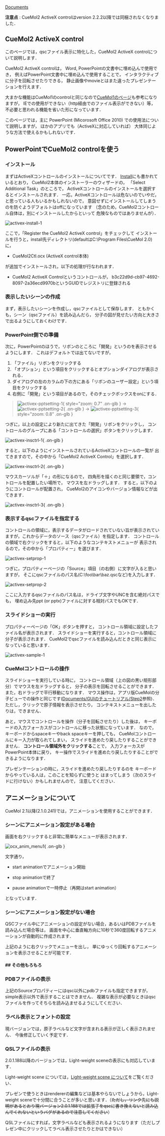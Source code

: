 [Documents](../Documents)

**注意点**
:   CueMol2 ActiveX controlはversion 2.2.2以降では同梱されなくなりました．


## CueMol2 ActiveX control
このページでは，qscファイル表示に特化した，CueMol2 ActiveX controlについて説明します．

CueMol2 ActiveX controlは，
Word, PowerPointの文書中に埋め込んで使用でき，
例えばPowerPoint文書中に埋め込んで使用することで，
インタラクティブに分子を回転させたりできる，
静止画像やmovieとはまた違ったプレゼンテーションを行えます．

大まかな機能はCueMol1のcontrolと同じなので[CueMol1のページ](../Documents/ActiveX)も参考になりますが，
IEでの使用ができない（http経由でのファイル表示ができない）等，
不必要と思われる機能を省いた形になっています．

このページでは，主に
PowerPoint (Micorosoft Office 2010)
での使用法について説明しますが，
ほかのアプリでも（ActiveXに対応していれば）
大体同じような方法で使えるかもしれないです．

## PowerPointでCueMol2 controlを使う

### インストール
まずはActiveXコントロールのインストールについてです．
[Install](../Install)にも書かれているとおり，
CueMol2本体のインストーラーのウィザードの，
「Select Additional Task」のところで，
ActiveXコントロールのインストールを選択するとインストールされます．
一応，ActiveXコントロールは危ないのでいやだ，
と思っている人もいるかもしれないので，
意図せずにインストールしてしまうのを防ぐようデフォルトはoffになっています
（念のため，CueMol2コントロール自体は，別にインストールしたからといって
危険なものではありませんが）．


![activex-install-1](../assets/images/cuemol2/CueMol2Ctl_ocx/activex-install-1.png)


ここで，「Register the CueMol2 ActiveX control」をチェックして
インストールを行うと，install先ディレクトリ(defaultはC:\Program Files\CueMol 2.0\)に，

-  CueMol2Ctl.ocx (ActiveX control本体)

が追加でインストールされ，以下の処理が行なわれます．


-  CueMol2 ActiveX Controlというコントロールが，
b3c22d9d-cb97-4692-8097-2a36ecd9970bというGUIDでレジストリに登録される

### 表示したいシーンの作成
まず，表示したいシーンを作成し，qscファイルとして保存します．
ともかくも，シーン（qscファイル）を読み込んだら，
分子の図が見せたい方向と大きさで出るようにしておくわけです．

### PowerPoint側での準備
次に，PowerPointのほうで，リボンのところに「開発」というのを表示させるようにします．
これはデフォルトでは出てないですが，
1.  「ファイル」リボンをクリックする
1.  「オプション」という項目をクリックするとオプションダイアログが表示される．
1.  ダイアログの左のカラムの下の方にある「リボンのユーザー設定」という項目をクリックする
1.  右側に「開発」という項目があるので，そのチェックボックスをonにする．


> ![activex-pptsetting-1](../assets/images/cuemol2/CueMol2Ctl_ocx/activex-pptsetting-1.png){ style="zoom: 0.7" .on-glb } → ![activex-pptsetting-2](../assets/images/cuemol2/CueMol2Ctl_ocx/activex-pptsetting-2.png){ .on-glb }  → ![activex-pptsetting-3](../assets/images/cuemol2/CueMol2Ctl_ocx/activex-pptsetting-3.png){ style="zoom: 0.8" .on-glb } 

つぎに，以上の設定により新たに出てきた「開発」リボンをクリックし，
コントロールのグループにある「コントロールの選択」ボタンをクリックします．


![activex-insctrl-1](../assets/images/cuemol2/CueMol2Ctl_ocx/activex-insctrl-1.png){ .on-glb }


すると，以下のようにインストールされているActiveXコントロールの一覧が
出てきますので，その中から「CueMol2 ActiveX Control」を選択します．


![activex-insctrl-2](../assets/images/cuemol2/CueMol2Ctl_ocx/activex-insctrl-2.png){ .on-glb }


マウスカーソルが「＋」の形になるので，
四角形を描くのと同じ要領で，コントロールを配置したい場所で，
マウスを左ドラッグします．
すると，以下のようにコントロールが配置され，
CueMol2のアイコンやバージョン情報などが出てきます．


![activex-insctrl-3](../assets/images/cuemol2/CueMol2Ctl_ocx/activex-insctrl-3.png){ .on-glb }


### 表示するqscファイルを指定する
コントロールの領域に，表示するデータがロードされていない旨が表示されていますが，これからデータのソース（qscファイル）を指定します．
コントロールの領域で右クリックをすると，以下のようなコンテキストメニューが
表示されるので，その中から「プロパティー」を選びます．


![activex-setprop-1](../assets/images/cuemol2/CueMol2Ctl_ocx/activex-setprop-1.png)


つぎに，プロパティーページの「Source」項目（の右側）に文字が入ると思いますが，
そこにqscファイルのパス名(C:\foo\bar\baz.qscなど)を入力します．


![activex-setprop-2](../assets/images/cuemol2/CueMol2Ctl_ocx/activex-setprop-2.png)


ここに入力するqscファイルのパス名は，ドライブ文字やUNCを含む絶対パスでも，
埋め込み先ppt (or pptx)ファイルに対する相対パスでもOKです．

### スライドショーの実行
プロパティーページの「OK」ボタンを押すと，
コントロール領域に設定したファイル名が表示されます．
スライドショーを実行すると，コントロール領域に分子が表示されます．
CueMol2でqscファイルを読み込んだときと同じ表示になっていると思います．


![activex-sample-1](../assets/images/cuemol2/CueMol2Ctl_ocx/activex-sample-1.png)


### CueMolコントロールの操作
スライドショーを実行している時に，
コントロール領域（上の図の黒い矩形部分）でマウスを左ドラッグすると，
分子の表示を回転させることができます．
また，右ドラッグで平行移動になります．
マウス操作は，アプリ版CueMolの分子ビューでの操作と同じです([Documents/GUIのチュートリアル/Step2](../Documents/GUIのチュートリアル/Step2)参照)．
ただし，クリックで原子情報を表示させたり，
コンテキストメニューを出したりは，できません．

あと，マウスでコントロールを操作（分子を回転させたり）した後は，
キーボードの入力フォーカスがコントロールに移った状態になっています．
なので，キーボードからspaceキーやback spaceキーを押しても，
CueMolコントロールにキー入力が取られてしまい，
スライドを進めたり戻したりすることができません．
**コントロール領域外をクリックする**ことで，
入力フォーカスがPowerPoint本体に戻り，
キー操作でスライドを進めたり戻したりすることができるようになります．

プレゼンテーションの時に，スライドを進めたり戻したりするのを
キーボードからやっている人は，このことを知らずに使うと
はまってしまう（次のスライドに行けない）かもしれませんので，
注意してください．

## アニメーションについて
CueMol 2.1以降(2.1.0.241)では，アニメーションを使用することができます．

### シーンにアニメーション設定がある場合
画面を右クリックすると非常に簡単なメニューが表示されます．

![ocx_anim_menu1](../assets/images/cuemol2/CueMol2Ctl_ocx/ocx_anim_menu1.png){ .on-glb }


文字通り，

-  start animationでアニメーション開始

-  stop animationで終了

-  pause animationで一時停止（再開はstart animation）

となっています．

### シーンにアニメーション設定がない場合
QSCファイル中にアニメーションの設定がない場合，あるいはPDBファイルを読み込んだ場合等は，
画面を中心に垂直軸方向に10秒で360度回転するアニメーションが自動的に作成されます．

上記のように右クリックでメニューを出し，
単にゆっくり回転するアニメーションを表示させることが可能です．

#### ## その他もろもろ

### PDBファイルの表示
上記のSourceプロパティーにはqsc以外にpdbファイルも指定できますが，
simple表示以外で表示することはできません．
複雑な表示が必要なときはqscファイルを作ってそちらを読み込ませるようにしてください．

### ラベル表示とフォントの設定
現バージョンでは，原子ラベルなど文字が含まれる表示が正しく表示されません．
今後修正していく予定です．

### QSLファイルの表示
2.0.1.188以降のバージョンでは，Light-weight sceneの表示にも対応しています．

Light-weight scene については，[Light-weight scene について](../cuemol2/LightWeightScene)をご覧ください．

プレゼンで使うときはrendererの編集などは基本やらないでしょうから，Light-weight sceneで十分間に合うことが多いと思います．（~~ただし，リンク先にも説明があるとおり現バージョン2.0.1.188では拡張子をqscに書き換えないと読み込んでくれないというバグがあるので注意してください~~）

QSLファイルにすれば，文字ラベルなども表示されるようになります（ただしプレゼン中にクリックしてラベル表示させたりとかはできない）

